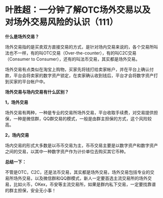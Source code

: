 # 叶胜超：一分钟了解OTC场外交易以及对场外交易风险的认识（111）

**什么是场外交易？**



场外交易指的是买卖双方直接交易的方式，是针对场内交易来说的，各个交易所叫法也不一样，有的叫OTC交易（Over-the-counter），有的叫C2C交易（Consumer to Consumer），还有的叫法币交易，其实都是场外交易。





场外交易有点类似在淘宝上购物，买家先将钱打给卖家帐户，并在平台上确认付款，平台会将卖家的数字资产锁定，在卖家确认收到钱后，平台才会将数字资产打到买家的平台帐户中。





**场外交易与场内交易有什么区别？**





**1，场外交易**



场外交易有两种，一种是专业的交易所场外交易，平台收取手续费，对交易提供担保，一种是微信群，QQ群交易的模式，一般是由群主担保的方式，这个风险较高。





**2，场内交易**



场内交易的形式大多数是以币币交易为主，币币交易主要是以数字资产和数字资产之间的交易，以其中一种数字资产作为计价单位去购买其它币种。







**总结一下：**



不管是OTC，C2C，还是法币交易，其实都是场外交易，场外交易包括专业的交易所场外交易，以及微信群和QQ群模式，新人一定要首选主流交易所的场外交易，比如火币，OKex，币安等主流交易所，如果是群内私下交易，一定要找靠谱的群主担保，安全无小事！
